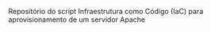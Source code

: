 Repositório do script Infraestrutura como Código (IaC) para aprovisionamento de um servidor Apache


